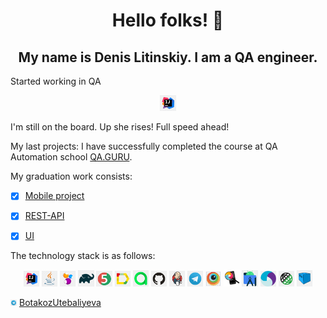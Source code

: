  <h1 align="center">  Hello folks! 👋 </h1>

 <h2 align="center"> My name is Denis Litinskiy. I am a QA engineer.</h2>

  Started working in QA 
<p  align="center">
  <code><img width="5%" title="IntelliJ IDEA" src="./images/logo/Idea.png"></code>
</p>
  I'm still on the board.
  Up she rises!
  Full speed ahead!

  My last projects:
  I have successfully completed the course at QA Automation school [QA.GURU](https://qa.guru). 

  My graduation work consists:

- [x] [Mobile project](https://github.com/utebaliyevabotakoz/project/tree/mobile)
- [x] [REST-API](https://github.com/utebaliyevabotakoz/project_rest)
- [x] [UI](https://github.com/utebaliyevabotakoz/project_ui)


The technology stack is as follows:

<p  align="center">
  <code><img width="5%" title="IntelliJ IDEA" src="./images/logo/Idea.png"></code>
  <code><img width="5%" title="Java" src="./images/logo/Java.png"></code>
  <code><img width="5%" title="Selenide" src="./images/logo/Selenide.png"></code>
  <code><img width="5%" title="Gradle" src="./images/logo/Gradle.png"></code>
  <code><img width="5%" title="JUnit5" src="./images/logo/Junit5.png"></code>
  <code><img width="5%" title="Allure Report" src="./images/logo/Allure.png"></code>
  <code><img width="5%" title="Allure TestOps" src="./images/logo/TestOps.png"></code>
  <code><img width="5%" title="Github" src="./images/logo/GitHub.png"></code>
  <code><img width="5%" title="Jenkins" src="./images/logo/Jenkins.png"></code>
  <code><img width="5%" title="Telegram" src="./images/logo/Telegram.png"></code>
  <code><img width="5%" title="Browserstack" src="./images/logo/browserstack.png"></code>
  <code><img width="5%" title="Appium-Inspector" src="./images/logo/appium-inspector.png"></code>
  <code><img width="5%" title="Android Studio" src="./images/logo/AndroidStudio.png"></code>
  <code><img width="5%" title="Appium" src="./images/logo/appium.png"></code>
   <code><img width="5%" title="REST-Assured" src="./images/logo/rest-assured-logo.PNG"></code>
  <code><img width="5%" title="Selenoid" src="./images/logo/selenoid-logo.PNG"></code>
</p>

<a href="https://t.me/Botakozutebaliyeva"><img width="2%" title="Telegram" src="./images/logo/Telegram.png"></a>
[BotakozUtebaliyeva](https://t.me/Botakozutebaliyeva) </br>

<!--
**utebaliyevabotakoz/utebaliyevabotakoz** is a ✨ _special_ ✨ repository because its `README.md` (this file) appears on your GitHub profile.

Here are some ideas to get you started:

- 🔭 I’m currently working on ...
- 🌱 I’m currently learning ...
- 👯 I’m looking to collaborate on ...
- 🤔 I’m looking for help with ...
- 💬 Ask me about ...
- 📫 How to reach me: ...
- 😄 Pronouns: ...
- ⚡ Fun fact: ...
-->
